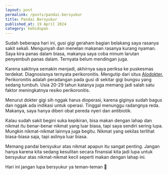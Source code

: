 ```yaml
---
layout: post
permalink: /posts/pandai-bersyukur
title: Pandai Bersyukur
published_at: 19 April 2024
category: kehidupan
---
```


Sudah beberapa hari ini, gusi gigi geraham bagian belakang saya rasanya sakit sekali. Mengunyah dan menelan makanan rasanya kurang nyaman. Saya kira panas dalam biasa, makanya saya coba minum larutan penyembuh panas dalam. Ternyata belum mendingan juga.
<!--more-->
Karena sakitnya semakin menjadi, akhirnya saya periksa ke puskesmas terdekat. Diagnosisnya ternyata perikoronitis. Mengutip dari situs [Alodokter](https://alodokter.com/perikoronitis), Perikoronitis adalah peradangan pada gusi di sekitar gigi bungsu yang sedang tumbuh. Usia 20-29 tahun katanya juga memang jadi salah satu faktor meningkatnya resiko perikoronitis.

Menurut dokter gigi sih nggak harus dioperasi, karena giginya sudah bagus dan nggak ada indikasi untuk operasi. Tinggal menunggu radangnya reda. Makanya, saya hanya diberi obat pereda nyeri dan antibiotik.

Kalau sudah sakit begini suka kepikiran, bisa makan dengan lahap dan nikmat itu benar-benar nikmat yang luar biasa, tapi saya sendiri sering lupa. Mungkin nikmat-nikmat lainnya juga begitu. Nikmat yang sekilas terlihat biasa-biasa saja, tapi aslinya luar biasa.

Memang pandai bersyukur atas nikmat apapun itu sangat penting. Jangan hanya karena kita sedang kesulitan secara finansial kita jadi lupa untuk bersyukur atas nikmat-nikmat kecil seperti makan dengan lahap ini.

Hari ini jangan lupa bersyukur ya teman-teman 🙂
